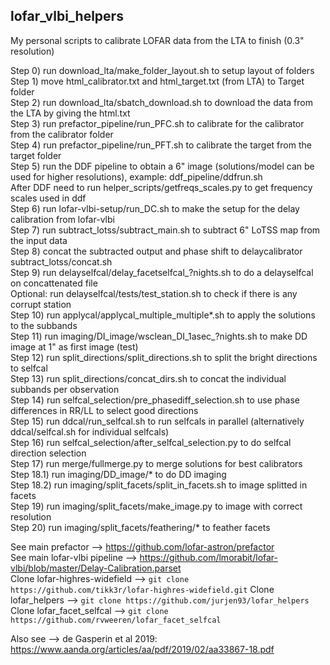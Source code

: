## lofar_vlbi_helpers

My personal scripts to calibrate LOFAR data from the LTA to finish (0.3" resolution)

Step 0) run download_lta/make_folder_layout.sh to setup layout of folders \
Step 1) move html_calibrator.txt and html_target.txt (from LTA) to Target folder \
Step 2) run download_lta/sbatch_download.sh to download the data from the LTA by giving the html.txt \
Step 3) run prefactor_pipeline/run_PFC.sh to calibrate for the calibrator from the calibrator folder \
Step 4) run prefactor_pipeline/run_PFT.sh to calibrate the target from the target folder \
Step 5) run the DDF pipeline to obtain a 6" image (solutions/model can be used for higher resolutions), example: ddf_pipeline/ddfrun.sh \
After DDF need to run helper_scripts/getfreqs_scales.py to get frequency scales used in ddf \
Step 6) run lofar-vlbi-setup/run_DC.sh to make the setup for the delay calibration from lofar-vlbi \
Step 7) run subtract_lotss/subtract_main.sh to subtract 6" LoTSS map from the input data \
Step 8) concat the subtracted output and phase shift to delaycalibrator subtract_lotss/concat.sh \
Step 9) run delayselfcal/delay_facetselfcal_?nights.sh to do a delayselfcal on concattenated file \
Optional: run delayselfcal/tests/test_station.sh to check if there is any corrupt station \
Step 10) run applycal/applycal_multiple_multiple*.sh to apply the solutions to the subbands \
Step 11) run imaging/DI_image/wsclean_DI_1asec_?nights.sh to make DD image at 1" as first image (test) \
Step 12) run split_directions/split_directions.sh to split the bright directions to selfcal \
Step 13) run split_directions/concat_dirs.sh to concat the individual subbands per observation \
Step 14) run selfcal_selection/pre_phasediff_selection.sh to use phase differences in RR/LL to select good directions \
Step 15) run ddcal/run_selfcal.sh to run selfcals in parallel (alternatively ddcal/selfcal.sh for individual selfcals) \
Step 16) run selfcal_selection/after_selfcal_selection.py to do selfcal direction selection \
Step 17) run merge/fullmerge.py to merge solutions for best calibrators \
Step 18.1) run imaging/DD_image/* to do DD imaging \
Step 18.2) run imaging/split_facets/split_in_facets.sh to image splitted in facets \
Step 19) run imaging/split_facets/make_image.py to image with correct resolution \
Step 20) run imaging/split_facets/feathering/* to feather facets


See main prefactor --> https://github.com/lofar-astron/prefactor \
See main lofar-vlbi pipeline --> https://github.com/lmorabit/lofar-vlbi/blob/master/Delay-Calibration.parset \
Clone lofar-highres-widefield --> ```git clone https://github.com/tikk3r/lofar-highres-widefield.git```
Clone lofar_helpers --> ```git clone https://github.com/jurjen93/lofar_helpers```
Clone lofar_facet_selfcal --> ```git clone https://github.com/rvweeren/lofar_facet_selfcal```

Also see --> de Gasperin et al 2019: https://www.aanda.org/articles/aa/pdf/2019/02/aa33867-18.pdf
